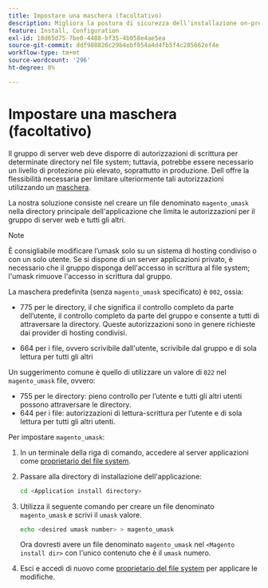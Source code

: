 ```yaml
---
title: Impostare una maschera (facoltativo)
description: Migliora la postura di sicurezza dell’installazione on-premise di Adobe Commerce limitando le autorizzazioni del file system.
feature: Install, Configuration
exl-id: 18d65d75-7be0-4488-bf35-4b058e4ae5ea
source-git-commit: ddf988826c29b4ebf054a4d4fb5f4c285662ef4e
workflow-type: tm+mt
source-wordcount: '296'
ht-degree: 0%

---
```


# Impostare una maschera (facoltativo)

Il gruppo di server web deve disporre di autorizzazioni di scrittura per determinate directory nel file system; tuttavia, potrebbe essere necessario un livello di protezione più elevato, soprattutto in produzione. Dell offre la flessibilità necessaria per limitare ulteriormente tali autorizzazioni utilizzando un [maschera](https://www.cyberciti.biz/tips/understanding-linux-unix-umask-value-usage.html).

La nostra soluzione consiste nel creare un file denominato `magento_umask` nella directory principale dell&#39;applicazione che limita le autorizzazioni per il gruppo di server web e tutti gli altri.

>[!NOTE]
>
>È consigliabile modificare l’umask solo su un sistema di hosting condiviso o con un solo utente. Se si dispone di un server applicazioni privato, è necessario che il gruppo disponga dell&#39;accesso in scrittura al file system; l&#39;umask rimuove l&#39;accesso in scrittura dal gruppo.

La maschera predefinita (senza `magento_umask` specificato) è `002`, ossia:

* 775 per le directory, il che significa il controllo completo da parte dell’utente, il controllo completo da parte del gruppo e consente a tutti di attraversare la directory. Queste autorizzazioni sono in genere richieste dai provider di hosting condivisi.

* 664 per i file, ovvero scrivibile dall&#39;utente, scrivibile dal gruppo e di sola lettura per tutti gli altri

Un suggerimento comune è quello di utilizzare un valore di `022` nel `magento_umask` file, ovvero:

* 755 per le directory: pieno controllo per l’utente e tutti gli altri utenti possono attraversare le directory.
* 644 per i file: autorizzazioni di lettura-scrittura per l’utente e di sola lettura per tutti gli altri utenti.

Per impostare `magento_umask`:

1. In un terminale della riga di comando, accedere al server applicazioni come [proprietario del file system](../prerequisites/file-system/overview.md).
1. Passare alla directory di installazione dell&#39;applicazione:

   ```bash
   cd <Application install directory>
   ```

1. Utilizza il seguente comando per creare un file denominato `magento_umask` e scrivi il `umask` valore.

   ```bash
   echo <desired umask number> > magento_umask
   ```

   Ora dovresti avere un file denominato `magento_umask` nel `<Magento install dir>` con l&#39;unico contenuto che è il `umask` numero.

1. Esci e accedi di nuovo come [proprietario del file system](../prerequisites/file-system/overview.md) per applicare le modifiche.
